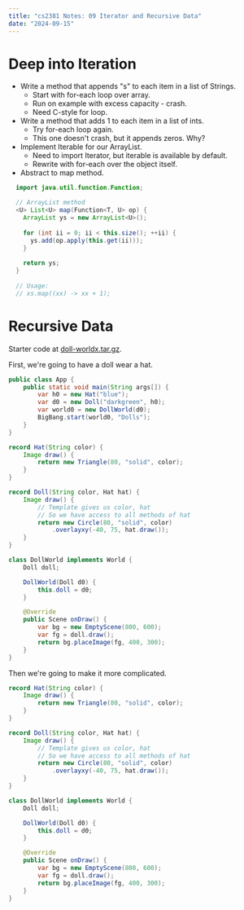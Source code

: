 ```yaml
---
title: "cs2381 Notes: 09 Iterator and Recursive Data"
date: "2024-09-15"
---
```



# Deep into Iteration
 
 - Write a method that appends "s" to each item in a list of Strings.
   - Start with for-each loop over array.
   - Run on example with excess capacity - crash.
   - Need C-style for loop.
 - Write a method that adds 1 to each item in a list of ints.
   - Try for-each loop again.
   - This one doesn't crash, but it appends zeros. Why?
 - Implement Iterable for our ArrayList.
   - Need to import Iterator, but iterable is available by default.
   - Rewrite with for-each over the object itself.
 - Abstract to map method.

```java
  import java.util.function.Function;

  // ArrayList method
  <U> List<U> map(Function<T, U> op) {
    ArrayList ys = new ArrayList<U>();
    
    for (int ii = 0; ii < this.size(); ++ii) {
      ys.add(op.apply(this.get(ii)));
    }
    
    return ys;
  }
 
  // Usage:
  // xs.map((xx) -> xx + 1);
```

# Recursive Data

Starter code at [doll-worldx.tar.gz](../doll-worldx.tar.gz).

First, we're going to have a doll wear a hat.

```java
public class App {
    public static void main(String args[]) {
        var h0 = new Hat("blue");
        var d0 = new Doll("darkgreen", h0);
        var world0 = new DollWorld(d0);
        BigBang.start(world0, "Dolls");
    }
}

record Hat(String color) {
    Image draw() {
        return new Triangle(80, "solid", color);
    }
}

record Doll(String color, Hat hat) {
    Image draw() {
        // Template gives us color, hat
        // So we have access to all methods of hat
        return new Circle(80, "solid", color)
            .overlayxy(-40, 75, hat.draw());
    }
}

class DollWorld implements World {
    Doll doll;

    DollWorld(Doll d0) {
        this.doll = d0;
    }

    @Override
    public Scene onDraw() {
        var bg = new EmptyScene(800, 600);
        var fg = doll.draw();
        return bg.placeImage(fg, 400, 300);
    }
}
```

Then we're going to make it more complicated.

```java
record Hat(String color) {
    Image draw() {
        return new Triangle(80, "solid", color);
    }
}

record Doll(String color, Hat hat) {
    Image draw() {
        // Template gives us color, hat
        // So we have access to all methods of hat
        return new Circle(80, "solid", color)
            .overlayxy(-40, 75, hat.draw());
    }
}

class DollWorld implements World {
    Doll doll;

    DollWorld(Doll d0) {
        this.doll = d0;
    }

    @Override
    public Scene onDraw() {
        var bg = new EmptyScene(800, 600);
        var fg = doll.draw();
        return bg.placeImage(fg, 400, 300);
    }
}
```
